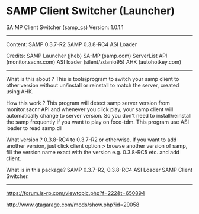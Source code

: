 # SAMP Client Switcher (Launcher)
SA:MP Client Switcher (samp_cs)
Version: 1.0.1.1

---------------------------------------------
Content:
 SAMP 0.3.7-R2
 SAMP 0.3.8-RC4
 ASI Loader

Credits:
 SAMP Launcher (jheb)
 SA-MP (samp.com)
 ServerList API (monitor.sacnr.com)
 ASI loader (silent/zdanio95)
 AHK (autohotkey.com)
 
---------------------------------------------
What is this about ?
This is tools/program to switch your samp client to other version without un/install or reinstall to match the server, created using AHK.

How this work ?
This program will detect samp server version from monitor.sacnr API and whenever you click play, your samp client will automatically change to server version. So you don't need to install/reinstall the samp frequently if you want to play on foco-tdm.
This program use ASI loader to read samp.dll

What version ?
0.3.8-RC4 to 0.3.7-R2 or otherwise. If you want to add another version, just click client option > browse another version of samp, fill the version name exact with the version e.g. 0.3.8-RC5 etc. and add client.

What is in this package? 
SAMP 0.3.7-R2, 0.3.8-RC4
ASI Loader
SAMP Client Switcher.

---------------------------------------------
https://forum.ls-rp.com/viewtopic.php?f=222&t=650894

http://www.gtagarage.com/mods/show.php?id=29058
